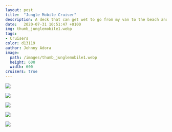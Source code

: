 ```yaml
---
layout: post
title:  "Jungle Mobile Cruiser"
description: A deck that can get wet to go from my van to the beach and back again
date:   2020-07-31 10:51:47 +0100
img: thumb_junglemobile1.webp
tags: 
- Cruisers
color: d13119
author: Johnny Adora
image:
  path: /images/thumb_junglemobile1.webp
  height: 600
  width: 600
cruisers: true
---
```


![]({{site.baseurl}}/images/junglemobile1.webp)

![]({{site.baseurl}}/images/junglemobile2.webp)

![]({{site.baseurl}}/images/junglemobile3.webp)

![]({{site.baseurl}}/images/junglemobile4.webp)

![]({{site.baseurl}}/images/junglemobile5.webp)
